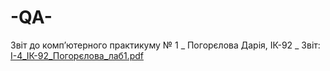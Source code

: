 # -QA-
Звіт до комп’ютерного практикуму № 1 _
Погорєлова Дарія, ІК-92 _ Звіт: 
[I-4_ІК-92_Погорєлова_лаб1.pdf](https://github.com/Astrateia/-QA-/files/9687181/I-4_ІК-92_Погорєлова_лаб1.pdf)
